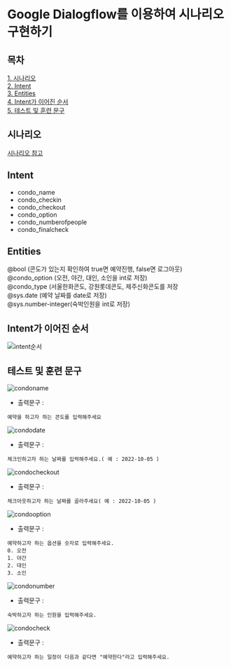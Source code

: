 # Google Dialogflow를 이용하여 시나리오 구현하기
## 목차
  [1. 시나리오](https://github.com/Chun-Jihun/Comento_From_planning_to_chatbot/blob/main/week3/report.md#시나리오)   
  [2. Intent](https://github.com/Chun-Jihun/Comento_From_planning_to_chatbot/blob/main/week3/report.md#Intent)   
  [3. Entities](https://github.com/Chun-Jihun/Comento_From_planning_to_chatbot/blob/main/week3/report.md#Entities)   
  [4. Intent가 이어진 순서](https://github.com/Chun-Jihun/Comento_From_planning_to_chatbot/blob/main/week3/report.md#Intent가-이어진-순서)   
  [5. 테스트 및 훈련 문구](https://github.com/Chun-Jihun/Comento_From_planning_to_chatbot/blob/main/week3/report.md#테스트-및-훈련-문구)
## 시나리오
  [시나리오 참고](https://github.com/Chun-Jihun/Comento_From_planning_to_chatbot/blob/main/week2/report.md)
## Intent
  - condo_name
  - condo_checkin
  - condo_checkout
  - condo_option
  - condo_numberofpeople
  - condo_finalcheck
## Entities
  @bool (콘도가 있는지 확인하여 true면 예약진행, false면 로그아웃)   
  @condo_option (오전, 야간, 대인, 소인을 int로 저장)   
  @condo_type (서울한화콘도, 강원롯데콘도, 제주신화콘도를 저장   
  @sys.date (예약 날짜를 date로 저장)   
  @sys.number-integer(숙박인원을 int로 저장)
## Intent가 이어진 순서
  ![intent순서](https://user-images.githubusercontent.com/86049096/194510846-7011a8c9-208e-4bb3-b61e-95950c41a060.JPG)

## 테스트 및 훈련 문구
![condoname](https://user-images.githubusercontent.com/86049096/194510871-31b1d08b-e9d2-427f-8c00-74f2740a107e.JPG)
- 출력문구 : 
```
예약을 하고자 하는 콘도를 입력해주세요
```
![condodate](https://user-images.githubusercontent.com/86049096/194510880-25674857-7657-415e-85d8-bbf8e51fdc11.JPG)
- 출력문구 : 
```
체크인하고자 하는 날짜를 입력해주세요.( 예 : 2022-10-05 )
```
![condocheckout](https://user-images.githubusercontent.com/86049096/194510899-2e159179-4ee5-47ab-8438-34ba1fa43440.JPG)
- 출력문구 : 
```
체크아웃하고자 하는 날짜를 골라주세요( 예 : 2022-10-05 )
```
![condooption](https://user-images.githubusercontent.com/86049096/194510907-ea29487c-d9a3-4459-86a5-90bf84942f65.JPG)
- 출력문구 : 
```
예약하고자 하는 옵션을 숫자로 입력해주세요.
0. 오전
1. 야간 
2. 대인 
3. 소인
```
![condonumber](https://user-images.githubusercontent.com/86049096/194510914-0435ec31-73ad-4c0a-ada4-e17152e389d6.JPG)
- 출력문구 : 
```
숙박하고자 하는 인원을 입력해주세요.
```
![condocheck](https://user-images.githubusercontent.com/86049096/194510924-1c5582e9-aacf-45b1-9493-3c71d005b524.JPG)
- 출력문구 : 
```
예약하고자 하는 일정이 다음과 같다면 "예약한다"라고 입력해주세요.
```
